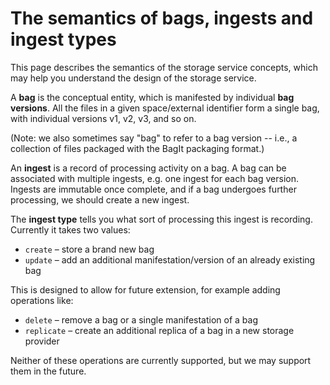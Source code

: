 # The semantics of bags, ingests and ingest types

This page describes the semantics of the storage service concepts, which may help you understand the design of the storage service.

A **bag** is the conceptual entity, which is manifested by individual **bag versions**.
All the files in a given space/external identifier form a single bag, with individual versions v1, v2, v3, and so on.

(Note: we also sometimes say "bag" to refer to a bag version -- i.e., a collection of files packaged with the BagIt packaging format.)

An **ingest** is a record of processing activity on a bag.
A bag can be associated with multiple ingests, e.g. one ingest for each bag version.
Ingests are immutable once complete, and if a bag undergoes further processing, we should create a new ingest.

The **ingest type** tells you what sort of processing this ingest is recording.
Currently it takes two values:

- `create` – store a brand new bag
-	`update` – add an additional manifestation/version of an already existing bag

This is designed to allow for future extension, for example adding operations like:

-	`delete` – remove a bag or a single manifestation of a bag
-	`replicate` – create an additional replica of a bag in a new storage provider

Neither of these operations are currently supported, but we may support them in the future.
